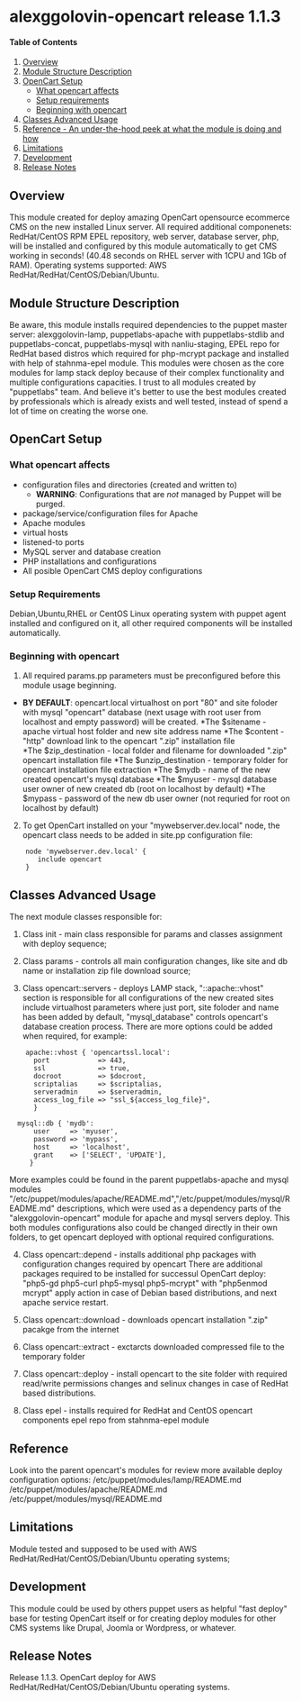 # alexggolovin-opencart release 1.1.3

#### Table of Contents

1. [Overview](#overview)
2. [Module Structure Description](#module-structure-description)
3. [OpenCart Setup](#setup)
    * [What opencart affects](#what-opencart-affects)
    * [Setup requirements](#setup-requirements)
    * [Beginning with opencart](#beginning-with-opencart)
4. [Classes Advanced Usage](#usage)
5. [Reference - An under-the-hood peek at what the module is doing and how](#reference)
5. [Limitations](#limitations)
6. [Development](#development)
7. [Release Notes](#releasenotes)


## Overview
 This module created for deploy amazing OpenCart opensource ecommerce CMS on the new installed Linux server.
 All required additional componenets: RedHat/CentOS RPM EPEL repository,  web server, database server, php, will be installed and configured by this module automatically to get CMS working in seconds! (40.48 seconds on RHEL server with 1CPU and 1Gb of RAM). Operating systems supported: AWS RedHat/RedHat/CentOS/Debian/Ubuntu.


## Module Structure Description
 Be aware, this module installs required dependencies to the puppet master server: alexggolovin-lamp, puppetlabs-apache with puppetlabs-stdlib and puppetlabs-concat, puppetlabs-mysql with nanliu-staging, EPEL repo for RedHat based distros which required for php-mcrypt package and installed with help of stahnma-epel module. This modules were chosen as the core modules for lamp stack deploy because of their complex functionality and multiple configurations capacities. 
 I trust to all modules created by "puppetlabs" team. And believe it's better to use the best modules created by professionals which is already exists and well tested, instead of spend a lot of time on creating the worse one. 


## OpenCart Setup
### What opencart affects
* configuration files and directories (created and written to)
    * **WARNING**: Configurations that are *not* managed by Puppet will be purged.
* package/service/configuration files for Apache
* Apache modules
* virtual hosts
* listened-to ports
* MySQL server and database creation 
* PHP installations and configurations
* All posible OpenCart CMS deploy configurations


### Setup Requirements
Debian,Ubuntu,RHEL or CentOS Linux operating system with puppet agent installed and configured on it, all other required components will be installed automatically. 


### Beginning with opencart
1. All required params.pp parameters must be preconfigured before this module usage beginning. 

 * **BY DEFAULT**: opencart.local virtualhost on port "80" and site foloder with mysql "opencart" database (next usage with root user from localhost and empty password) will be created.
  *The $sitename - apache virtual host folder and new site address name
  *The $content - "http" download link to the opencart ".zip" installation file  
  *The $zip_destination - local folder and filename for downloaded ".zip" opencart installation file 
  *The $unzip_destination - temporary folder for opencart installation file extraction
  *The $mydb - name of the new created opencart's mysql database 
  *The $myuser - mysql database user owner of new created db (root on localhost by default)
  *The $mypass - password of the new db user owner (not requried for root on localhost by default)   

2. To get OpenCart installed on your "mywebserver.dev.local" node, the opencart class needs to be added in site.pp configuration file:

```puppet
    node 'mywebserver.dev.local' {
       include opencart
    }
```

## Classes Advanced Usage

The next module classes responsible for:

1. Class init - main class responsible for params and classes assignment with deploy sequence; 

2. Class params - controls all main configuration changes, like site and db name or installation zip file download source; 

3. Class opencart::servers - deploys LAMP stack, "::apache::vhost" section is responsible for all configurations of the new created sites include virtualhost parameters where just port, site foloder and name has been added by default, "mysql_database" controls opencart's database creation process. There are more options could be added when required, for example:

```puppet
    apache::vhost { 'opencartssl.local':
      port            => 443,
      ssl             => true,
      docroot         => $docroot,
      scriptalias     => $scriptalias,
      serveradmin     => $serveradmin,
      access_log_file => "ssl_${access_log_file}",
      }

  mysql::db { 'mydb':
      user     => 'myuser',
      password => 'mypass',
      host     => 'localhost',
      grant    => ['SELECT', 'UPDATE'],
     }
```

 More examples could be found in the parent puppetlabs-apache and mysql modules "/etc/puppet/modules/apache/README.md","/etc/puppet/modules/mysql/README.md" descriptions, which were used as a dependency parts of the "alexggolovin-opencart" module for apache and mysql servers deploy. This both modules configurations also could be changed directly in their own folders, to get opencart deployed with optional required configurations.

 4. Class opencart::depend - installs additional php packages with configuration changes required by opencart
There are additional packages required to be installed for successul OpenCart deploy: "php5-gd php5-curl php5-mysql php5-mcrypt" with "php5enmod mcrypt" apply action in case of Debian based distributions, and next apache service restart.  

 5. Class opencart::download - downloads opencart installation ".zip" pacakge from the internet

 6. Class opencart::extract - exctarcts downloaded compressed file to the temporary folder
 
 7. Class opencart::deploy - install opencart to the site folder with required read/write permissions changes and selinux changes in case of RedHat based distributions.

 8. Class epel - installs required for RedHat and CentOS opencart components epel repo from stahnma-epel module 

## Reference
Look into the parent opencart's modules for review more available deploy configuration options:
/etc/puppet/modules/lamp/README.md
/etc/puppet/modules/apache/README.md
/etc/puppet/modules/mysql/README.md
  

## Limitations
Module tested and supposed to be used with AWS RedHat/RedHat/CentOS/Debian/Ubuntu operating systems;


## Development
This module could be used by others puppet users as helpful "fast deploy" base for testing OpenCart itself or for creating deploy modules for other CMS systems like Drupal, Joomla or Wordpress, or whatever.


## Release Notes
Release 1.1.3.
OpenCart deploy for AWS RedHat/RedHat/CentOS/Debian/Ubuntu operating systems.
